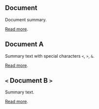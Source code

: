 <!-- markdownlint-disable -->

## Document

Document summary.

[Read more](<InstructionTest/Document.md>).

## Document A

Summary text with special characters `<`, `>`, `&`.

[Read more](<InstructionTest/Document A.md>).

## `<` Document B `>`

Summary text.

[Read more](<InstructionTest/Document B.md>).
